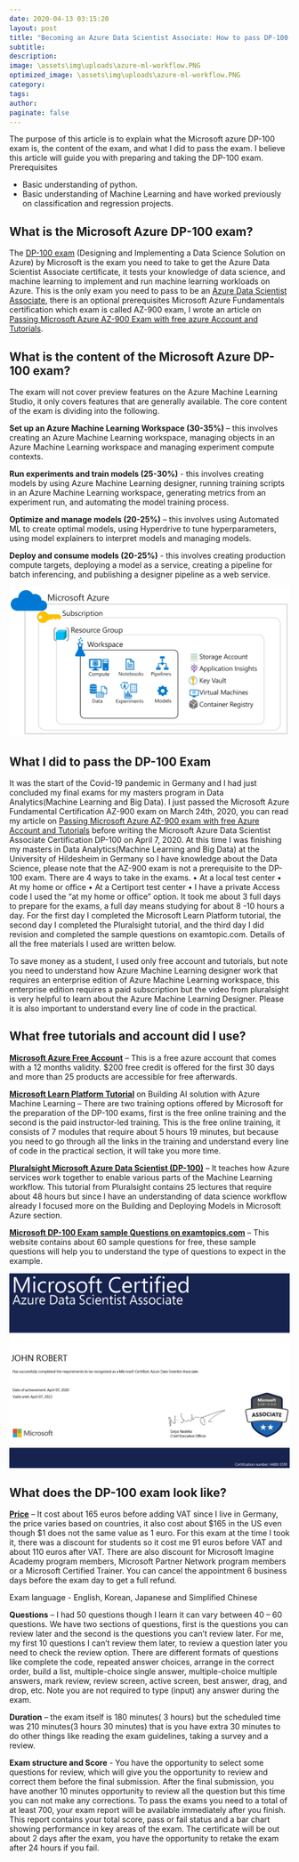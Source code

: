 ```yaml
---
date: 2020-04-13 03:15:20
layout: post
title: "Becoming an Azure Data Scientist Associate: How to pass DP-100 exam"
subtitle:
description:
image: \assets\img\uploads\azure-ml-workflow.PNG
optimized_image: \assets\img\uploads\azure-ml-workflow.PNG
category:
tags:
author:
paginate: false
---
```


The purpose of this article is to explain what the Microsoft azure DP-100 exam is, the content of the exam, and what I did to pass the exam. I believe this article will guide you with preparing and taking the DP-100 exam.
Prerequisites 
*	Basic understanding of python. 
*	Basic understanding of Machine Learning and have worked previously on classification and regression projects.


## What is the Microsoft Azure DP-100 exam? 

The [DP-100 exam](https://docs.microsoft.com/en-us/learn/certifications/exams/dp-100) (Designing and Implementing a Data Science Solution on Azure) by Microsoft is the exam you need to take to get the Azure Data Scientist Associate certificate, it tests your knowledge of data science, and machine learning to implement and run machine learning workloads on Azure. This is the only exam you need to pass to be an [Azure Data Scientist Associate](https://docs.microsoft.com/en-us/learn/certifications/azure-data-scientist), there is an optional prerequisites Microsoft Azure Fundamentals certification which exam is called AZ-900 exam, I wrote an article on [Passing Microsoft Azure AZ-900 Exam with free azure Account and Tutorials](https://trojrobert.github.io/passing-microsoft-azure-az-900-exam-with-free-azure-account-and-tutorials/).


## What is the content of the Microsoft Azure DP-100 exam? 

The exam will not cover preview features on the Azure Machine Learning Studio, it only covers features that are generally available. The core content of the exam is dividing into the following. 

**Set up an Azure Machine Learning Workspace (30-35%)** – this involves creating an Azure Machine Learning workspace, managing objects in an Azure Machine Learning workspace and managing experiment compute contexts.

**Run experiments and train models (25-30%)** - this involves creating models by using Azure Machine Learning designer, running training scripts in an Azure Machine Learning workspace, generating metrics from an experiment run, and automating the model training process.

**Optimize and manage models (20-25%)** – this involves using Automated ML to create optimal models, using Hyperdrive to tune hyperparameters, using model explainers to interpret models and managing models. 

**Deploy and consume models (20-25%)** - this involves creating production compute targets, deploying a model as a service, creating a pipeline for batch inferencing, and publishing a designer pipeline as a web service. 

![Azure Machine Learning Workspace](\assets\img\uploads\azure-ml-workspace.PNG)

## What I did to pass the DP-100 Exam

It was the start of the Covid-19 pandemic in Germany and I had just concluded my final exams for my masters program in Data Analytics(Machine Learning and Big Data).  I just passed the Microsoft Azure Fundamental Certification AZ-900 exam on March 24th, 2020, you can read my article on [Passing Microsoft Azure AZ-900 exam with free Azure Account and Tutorials](https://trojrobert.github.io/passing-microsoft-azure-az-900-exam-with-free-azure-account-and-tutorials/) before writing the Microsoft Azure Data Scientist Associate Certification DP-100 on April 7, 2020. At this time I was finishing my masters in Data Analytics(Machine Learning and Big Data) at the University of Hildesheim in Germany so I have knowledge about the Data Science, please note that the AZ-900 exam is not a prerequisite to the DP-100 exam. There are 4 ways to take in the exams.
•	At a local test center
•	At my home or office
•	At a Certiport test center
•	I have a private Access code
I used the “at my home or office” option. It took me about 3 full days to prepare for the exams, a full day means studying for about 8 -10 hours a day. For the first day I completed the Microsoft Learn Platform tutorial, the second day I completed the Pluralsight tutorial, and the third day I did revision and completed the sample questions on examtopic.com. Details of all the free materials I used are written below.  
 
To save money as a student, I used only free account and tutorials, but note you need to understand how Azure Machine Learning designer work that requires an enterprise edition of Azure Machine Learning workspace, this enterprise edition requires a paid subscription but the video from pluralsight is very helpful to learn about the Azure Machine Learning Designer. Please it is also important to understand every line of code in the practical. 


## What free tutorials and account did I use? 
 
**[Microsoft Azure Free Account](https://azure.microsoft.com)** – This is a free azure account that comes with  a 12 months validity. $200 free credit is offered for the first 30 days and more than 25 products are accessible for free afterwards. 
 
**[Microsoft Learn Platform Tutorial](https://docs.microsoft.com/en-us/learn/paths/build-ai-solutions-with-azure-ml-service/)** on Building AI solution with Azure Machine Learning – There are two training options offered by Microsoft for the preparation of the DP-100 exams, first is the free online training and the second is the paid instructor-led training. This is the free online training, it consists of 7 modules that require about 5 hours 19 minutes, but because you need to go through all the links in the training and understand every line of code in the practical section, it will take you more time. 
 
**[Pluralsight Microsoft Azure Data Scientist (DP-100)](https://www.pluralsight.com/paths/microsoft-azure-data-scientist-dp-100)** – It teaches how Azure services work together to enable various parts of the Machine Learning workflow. This tutorial from Pluralsight contains 25 lectures that require about 48 hours but since I have an understanding of data science workflow already I focused more on the Building and Deploying Models in Microsoft Azure section.  
 
**[Microsoft DP-100 Exam sample Questions on examtopics.com](https://www.examtopics.com/exams/microsoft/dp-100/view/1/)** – This website contains about 60 sample questions for free, these sample questions will help you to understand the type of questions to expect in the example. 

![Azure Data Scientist Certicate](\assets\img\uploads\dp-100-certificate.PNG)
## What does the DP-100 exam look like? 
 
**[Price](https://docs.microsoft.com/en-us/learn/certifications/exams/dp-100)** – It cost about 165 euros before adding VAT since I live in Germany, the price varies based on countries, it also cost about $165 in the US even though $1 does not the same value as 1 euro. For this exam at the time I took it, there was a discount for students so it cost me 91 euros before VAT and about 110 euros after VAT. There are also discount for Microsoft Imagine Academy program members, Microsoft Partner Network program members or a Microsoft Certified Trainer. You can cancel the appointment 6 business days before the exam day to get a full refund.
 
Exam language - English, Korean, Japanese and Simplified Chinese
 
**Questions** – I had 50 questions though I learn it can vary between 40 – 60 questions. We have two sections of questions, first is the questions you can review later and the second is the questions you can’t review later. For me, my first 10 questions I can’t review them later, to review a question later you need to check the review option. There are different formats of questions like complete the code, repeated answer choices, arrange in the correct order, build a list, multiple-choice single answer, multiple-choice multiple answers, mark review, review screen, active screen, best answer, drag, and drop, etc. Note you are not required to type (input) any answer during the exam.
 
**Duration** – the exam itself is 180 minutes( 3 hours) but the scheduled time was 210 minutes(3 hours 30 minutes) that is you have extra 30 minutes to do other things like reading the exam guidelines, taking a survey and a review.

**Exam structure and Score** - You have the opportunity to select some questions for review, which will give you the opportunity to review and correct them before the final submission. After the final submission, you have another 10 minutes opportunity to review all the question but this time you can not make any corrections. To pass the exams you need to a total of at least 700, your exam report will be available immediately after you finish. This report contains your total score, pass or fail status and a bar chart showing performance in key areas of the exam. The certificate will be out about 2 days after the exam, you have the opportunity to retake the exam after 24 hours if you fail.



